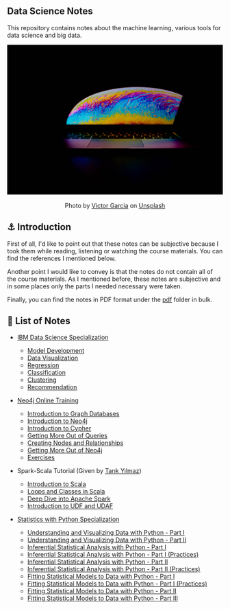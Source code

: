 ## Data Science Notes

This repository contains notes about the machine learning, various tools for data science and big data.

![cover](images/cover_image.jpg)
<p align="center"><span>Photo by <a href="https://unsplash.com/@victor_g?utm_source=unsplash&amp;utm_medium=referral&amp;utm_content=creditCopyText">Victor Garcia</a> on <a href="https://unsplash.com/s/photos/jupiter?utm_source=unsplash&amp;utm_medium=referral&amp;utm_content=creditCopyText">Unsplash</a></span></p>

## ⚓ Introduction

First of all, I'd like to point out that these notes can be subjective because I took them while reading, listening or
watching the course materials. You can find the references I mentioned below.

Another point I would like to convey is that the notes do not contain all of the course materials. As I mentioned
before, these notes are subjective and in some places only the parts I needed necessary were taken.

Finally, you can find the notes in PDF format under
the [pdf](https://github.com/egemenzeytinci/data-science-notes/tree/main/pdf) folder in bulk.

## 📓 List of Notes

- [IBM Data Science Specialization](https://www.coursera.org/professional-certificates/ibm-data-science)
    - [Model Development](https://github.com/egemenzeytinci/data-science-notes/tree/main/ibm_data_science_specialization/data_visualization)
    - [Data Visualization](https://github.com/egemenzeytinci/data-science-notes/tree/main/ibm_data_science_specialization/model_development)
    - [Regression](https://github.com/egemenzeytinci/data-science-notes/tree/main/ibm_data_science_specialization/regression)
    - [Classification](https://github.com/egemenzeytinci/data-science-notes/tree/main/ibm_data_science_specialization/classification)
    - [Clustering](https://github.com/egemenzeytinci/data-science-notes/tree/main/ibm_data_science_specialization/clustering)
    - [Recommendation](https://github.com/egemenzeytinci/data-science-notes/tree/main/ibm_data_science_specialization/recommendation)
    

- [Neo4j Online Training](https://neo4j.com/graphacademy/online-training/introduction-to-neo4j)
    - [Introduction to Graph Databases](https://github.com/egemenzeytinci/data-science-notes/blob/main/neo4j/introduction_to_graph_databases.ipynb)
    - [Introduction to Neo4j](https://github.com/egemenzeytinci/data-science-notes/blob/main/neo4j/introduction_to_neo4j.ipynb)
    - [Introduction to Cypher](https://github.com/egemenzeytinci/data-science-notes/blob/main/neo4j/introduction_to_cypher.ipynb)
    - [Getting More Out of Queries](https://github.com/egemenzeytinci/data-science-notes/blob/main/neo4j/getting_more_out_of_queries.ipynb)
    - [Creating Nodes and Relationships](https://github.com/egemenzeytinci/data-science-notes/blob/main/neo4j/creating_nodes_and_relationships.ipynb)
    - [Getting More Out of Neo4j](https://github.com/egemenzeytinci/data-science-notes/blob/main/neo4j/getting_more_out_of_neo4j.ipynb)
    - [Exercises](https://github.com/egemenzeytinci/data-science-notes/blob/main/neo4j/exercises.ipynb)
    

- Spark-Scala Tutorial (Given by [Tarık Yılmaz](https://github.com/trK54Ylmz))
    - [Introduction to Scala](https://github.com/egemenzeytinci/data-science-notes/blob/main/spark_scala_tutorial/1_scala_intro.ipynb)
    - [Loops and Classes in Scala](https://github.com/egemenzeytinci/data-science-notes/blob/main/spark_scala_tutorial/2_scala_loops_classes.ipynb)
    - [Deep Dive into Apache Spark](https://github.com/egemenzeytinci/data-science-notes/blob/main/spark_scala_tutorial/3_spark_deep_dive.ipynb)
    - [Introduction to UDF and UDAF](https://github.com/egemenzeytinci/data-science-notes/blob/main/spark_scala_tutorial/4_udf_udaf.ipynb)
    

- [Statistics with Python Specialization](https://www.coursera.org/specializations/statistics-with-python)
    - [Understanding and Visualizing Data with Python - Part I](https://github.com/egemenzeytinci/data-science-notes/blob/main/statistics_with_python_specialization/week_1_and_2.ipynb)
    - [Understanding and Visualizing Data with Python - Part II](https://github.com/egemenzeytinci/data-science-notes/blob/main/statistics_with_python_specialization/week_3_and_4.ipynb)
    - [Inferential Statistical Analysis with Python - Part I](https://github.com/egemenzeytinci/data-science-notes/blob/main/statistics_with_python_specialization/week_5_and_6_lessons.ipynb)
    - [Inferential Statistical Analysis with Python - Part I (Practices)](https://github.com/egemenzeytinci/data-science-notes/blob/main/statistics_with_python_specialization/week_5_and_6_practices.ipynb)
    - [Inferential Statistical Analysis with Python - Part II](https://github.com/egemenzeytinci/data-science-notes/blob/main/statistics_with_python_specialization/week_6_and_7_lessons.ipynb)
    - [Inferential Statistical Analysis with Python - Part II (Practices)](https://github.com/egemenzeytinci/data-science-notes/blob/main/statistics_with_python_specialization/week_6_and_7_practices.ipynb)
    - [Fitting Statistical Models to Data with Python - Part I](https://github.com/egemenzeytinci/data-science-notes/blob/main/statistics_with_python_specialization/week_7_and_8_lessons.ipynb)
    - [Fitting Statistical Models to Data with Python - Part I (Practices)](https://github.com/egemenzeytinci/data-science-notes/blob/main/statistics_with_python_specialization/week_7_and_8_practices.ipynb)
    - [Fitting Statistical Models to Data with Python - Part II](https://github.com/egemenzeytinci/data-science-notes/blob/main/statistics_with_python_specialization/week_9_and_10.ipynb)
    - [Fitting Statistical Models to Data with Python - Part III](https://github.com/egemenzeytinci/data-science-notes/blob/main/statistics_with_python_specialization/week_11.ipynb)




